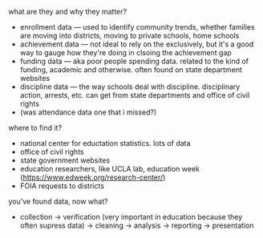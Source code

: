 what are they and why they matter?
- enrollment data — used to identify community trends, whether families are moving into districts, moving to private schools, home schools
- achievement data — not ideal to rely on the exclusively, but it's a good way to gauge how they're doing in clsoing the achievement gap
- funding data — aka poor people spending data. related to the kind of funding, academic and otherwise. often found on state department websites
- discipline data — the way schools deal with discipline.  disciplinary action, arrests, etc. can get from state departments and office of civil rights
- (was attendance data one that i missed?)

where to find it?
- national center for eductation statistics. lots of data
- office of civil rights
- state government websites
- education researchers, like UCLA lab, education week (https://www.edweek.org/research-center/)
- FOIA requests to districts

you've found data, now what?
- collection -> verification (very important in education because they often supress data) -> cleaning -> analysis -> reporting -> presentation